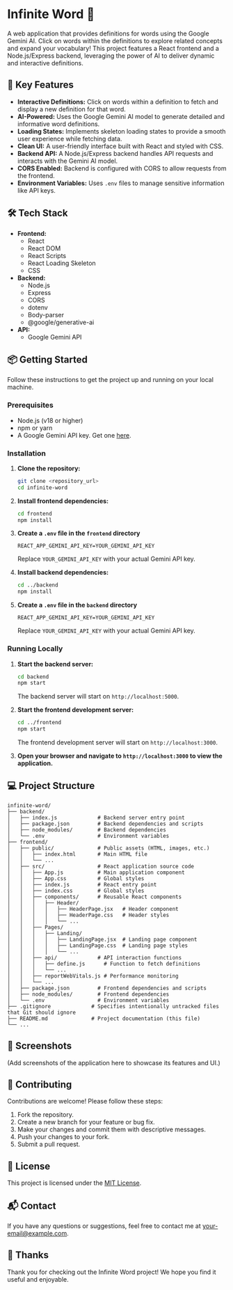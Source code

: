 # Infinite Word 📖

A web application that provides definitions for words using the Google Gemini AI. Click on words within the definitions to explore related concepts and expand your vocabulary! This project features a React frontend and a Node.js/Express backend, leveraging the power of AI to deliver dynamic and interactive definitions.

## 🚀 Key Features

*   **Interactive Definitions:** Click on words within a definition to fetch and display a new definition for that word.
*   **AI-Powered:** Uses the Google Gemini AI model to generate detailed and informative word definitions.
*   **Loading States:** Implements skeleton loading states to provide a smooth user experience while fetching data.
*   **Clean UI:** A user-friendly interface built with React and styled with CSS.
*   **Backend API:** A Node.js/Express backend handles API requests and interacts with the Gemini AI model.
*   **CORS Enabled:** Backend is configured with CORS to allow requests from the frontend.
*   **Environment Variables:** Uses `.env` files to manage sensitive information like API keys.

## 🛠️ Tech Stack

*   **Frontend:**
    *   React
    *   React DOM
    *   React Scripts
    *   React Loading Skeleton
    *   CSS
*   **Backend:**
    *   Node.js
    *   Express
    *   CORS
    *   dotenv
    *   Body-parser
    *   @google/generative-ai
*   **API:**
    *   Google Gemini API

## 📦 Getting Started

Follow these instructions to get the project up and running on your local machine.

### Prerequisites

*   Node.js (v18 or higher)
*   npm or yarn
*   A Google Gemini API key. Get one [here](https://makersuite.google.com/app/apikey).

### Installation

1.  **Clone the repository:**

    ```bash
    git clone <repository_url>
    cd infinite-word
    ```

2.  **Install frontend dependencies:**

    ```bash
    cd frontend
    npm install
    ```

3.  **Create a `.env` file in the `frontend` directory**

    ```
    REACT_APP_GEMINI_API_KEY=YOUR_GEMINI_API_KEY
    ```

    Replace `YOUR_GEMINI_API_KEY` with your actual Gemini API key.

4.  **Install backend dependencies:**

    ```bash
    cd ../backend
    npm install
    ```

5.  **Create a `.env` file in the `backend` directory**

    ```
    REACT_APP_GEMINI_API_KEY=YOUR_GEMINI_API_KEY
    ```

    Replace `YOUR_GEMINI_API_KEY` with your actual Gemini API key.

### Running Locally

1.  **Start the backend server:**

    ```bash
    cd backend
    npm start
    ```

    The backend server will start on `http://localhost:5000`.

2.  **Start the frontend development server:**

    ```bash
    cd ../frontend
    npm start
    ```

    The frontend development server will start on `http://localhost:3000`.

3.  **Open your browser and navigate to `http://localhost:3000` to view the application.**

## 💻 Project Structure

```
infinite-word/
├── backend/
│   ├── index.js             # Backend server entry point
│   ├── package.json         # Backend dependencies and scripts
│   ├── node_modules/        # Backend dependencies
│   └── .env                 # Environment variables
├── frontend/
│   ├── public/              # Public assets (HTML, images, etc.)
│   │   ├── index.html       # Main HTML file
│   │   └── ...
│   ├── src/                 # React application source code
│   │   ├── App.js           # Main application component
│   │   ├── App.css          # Global styles
│   │   ├── index.js         # React entry point
│   │   ├── index.css        # Global styles
│   │   ├── components/      # Reusable React components
│   │   │   ├── Header/
│   │   │   │   ├── HeaderPage.jsx   # Header component
│   │   │   │   ├── HeaderPage.css   # Header styles
│   │   │   │   └── ...
│   │   ├── Pages/
│   │   │   ├── Landing/
│   │   │   │   ├── LandingPage.jsx  # Landing page component
│   │   │   │   ├── LandingPage.css  # Landing page styles
│   │   │   │   └── ...
│   │   ├── api/             # API interaction functions
│   │   │   ├── define.js      # Function to fetch definitions
│   │   │   └── ...
│   │   ├── reportWebVitals.js # Performance monitoring
│   │   └── ...
│   ├── package.json         # Frontend dependencies and scripts
│   ├── node_modules/        # Frontend dependencies
│   └── .env                 # Environment variables
├── .gitignore             # Specifies intentionally untracked files that Git should ignore
├── README.md              # Project documentation (this file)
└── ...
```

## 📸 Screenshots

(Add screenshots of the application here to showcase its features and UI.)

## 🤝 Contributing

Contributions are welcome! Please follow these steps:

1.  Fork the repository.
2.  Create a new branch for your feature or bug fix.
3.  Make your changes and commit them with descriptive messages.
4.  Push your changes to your fork.
5.  Submit a pull request.

## 📝 License

This project is licensed under the [MIT License](LICENSE).

## 📬 Contact

If you have any questions or suggestions, feel free to contact me at [your-email@example.com](jrkokatam.09@gmail.com).

## 💖 Thanks

Thank you for checking out the Infinite Word project! We hope you find it useful and enjoyable.

